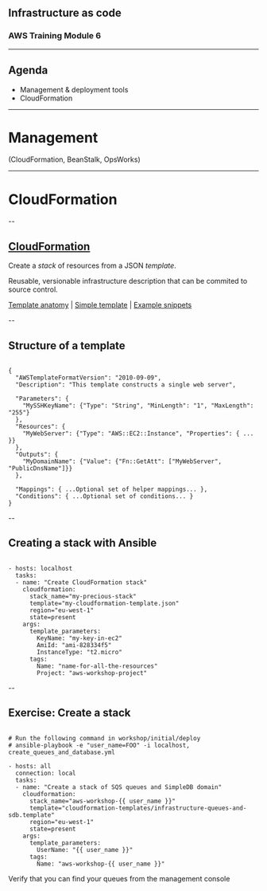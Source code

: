 
## Infrastructure as code
### AWS Training Module 6

---

## Agenda

- Management & deployment tools
- CloudFormation

---

# Management

(CloudFormation, BeanStalk, OpsWorks)

---

# CloudFormation

--

## [CloudFormation](http://aws.amazon.com/cloudformation/)

Create a *stack* of resources from a JSON *template*.

Reusable, versionable infrastructure description that can be commited to source control.

[Template anatomy](http://docs.aws.amazon.com/AWSCloudFormation/latest/UserGuide/template-anatomy.html) | [Simple template](http://docs.aws.amazon.com/AWSCloudFormation/latest/UserGuide/example-templates-ec2-with-security-groups.html) | [Example snippets](http://docs.aws.amazon.com/AWSCloudFormation/latest/UserGuide/CHAP_TemplateQuickRef.html)

--

## Structure of a template

<pre><code data-trim="" class="json">
{
  "AWSTemplateFormatVersion": "2010-09-09",
  "Description": "This template constructs a single web server",

  "Parameters": {
    "MySSHKeyName": {"Type": "String", "MinLength": "1", "MaxLength": "255"}
  }, 
  "Resources": {
    "MyWebServer": {"Type": "AWS::EC2::Instance", "Properties": { ... }}
  },
  "Outputs": {
    "MyDomainName": {"Value": {"Fn::GetAtt": ["MyWebServer", "PublicDnsName"]}}
  },

  "Mappings": { ...Optional set of helper mappings... },
  "Conditions": { ...Optional set of conditions... }
}
</code></pre>

--

## Creating a stack with Ansible

<pre><code data-trim="" class="ruby">
- hosts: localhost
  tasks:
  - name: "Create CloudFormation stack"
    cloudformation:
      stack_name="my-precious-stack"
      template="my-cloudformation-template.json"
      region="eu-west-1"
      state=present
    args:
      template_parameters:
        KeyName: "my-key-in-ec2"
        AmiId: "ami-828334f5"
        InstanceType: "t2.micro"
      tags:
        Name: "name-for-all-the-resources"
        Project: "aws-workshop-project"
</code></pre>

--

## Exercise: Create a stack

<pre><code data-trim="" class="ruby">
# Run the following command in workshop/initial/deploy
# ansible-playbook -e "user_name=FOO" -i localhost, create_queues_and_database.yml

- hosts: all
  connection: local
  tasks:
  - name: "Create a stack of SQS queues and SimpleDB domain"
    cloudformation:
      stack_name="aws-workshop-{{ user_name }}"
      template="cloudformation-templates/infrastructure-queues-and-sdb.template"
      region="eu-west-1"
      state=present
    args:
      template_parameters:
        UserName: "{{ user_name }}"
      tags:
        Name: "aws-workshop-{{ user_name }}"
</code></pre>

Verify that you can find your queues from the management console

